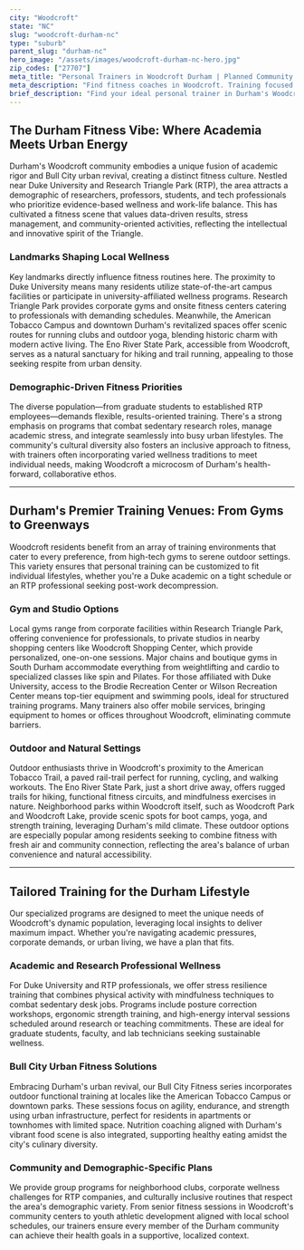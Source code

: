 ```yaml
---
city: "Woodcroft"
state: "NC"
slug: "woodcroft-durham-nc"
type: "suburb"
parent_slug: "durham-nc"
hero_image: "/assets/images/woodcroft-durham-nc-hero.jpg"
zip_codes: ["27707"]
meta_title: "Personal Trainers in Woodcroft Durham | Planned Community Fitness"
meta_description: "Find fitness coaches in Woodcroft. Training focused on master-planned community amenities, pool and tennis center access, and family-oriented wellness."
brief_description: "Find your ideal personal trainer in Durham's Woodcroft community, perfectly positioned for Duke University staff, Research Triangle Park professionals, and Bull City residents. Our expert matching service connects you with certified trainers specializing in high-intensity interval training, strength conditioning, and wellness programs tailored for the academic and tech-driven lifestyle. Achieve your fitness goals with personalized one-on-one sessions, group classes, or corporate wellness plans. Serving the vibrant Woodcroft area, we make fitness accessible for Durham's diverse, health-conscious population. Start your transformation today with a trainer who understands your local environment and ambitions."
---
```

## The Durham Fitness Vibe: Where Academia Meets Urban Energy

Durham's Woodcroft community embodies a unique fusion of academic rigor and Bull City urban revival, creating a distinct fitness culture. Nestled near Duke University and Research Triangle Park (RTP), the area attracts a demographic of researchers, professors, students, and tech professionals who prioritize evidence-based wellness and work-life balance. This has cultivated a fitness scene that values data-driven results, stress management, and community-oriented activities, reflecting the intellectual and innovative spirit of the Triangle.

### Landmarks Shaping Local Wellness

Key landmarks directly influence fitness routines here. The proximity to Duke University means many residents utilize state-of-the-art campus facilities or participate in university-affiliated wellness programs. Research Triangle Park provides corporate gyms and onsite fitness centers catering to professionals with demanding schedules. Meanwhile, the American Tobacco Campus and downtown Durham's revitalized spaces offer scenic routes for running clubs and outdoor yoga, blending historic charm with modern active living. The Eno River State Park, accessible from Woodcroft, serves as a natural sanctuary for hiking and trail running, appealing to those seeking respite from urban density.

### Demographic-Driven Fitness Priorities

The diverse population—from graduate students to established RTP employees—demands flexible, results-oriented training. There's a strong emphasis on programs that combat sedentary research roles, manage academic stress, and integrate seamlessly into busy urban lifestyles. The community's cultural diversity also fosters an inclusive approach to fitness, with trainers often incorporating varied wellness traditions to meet individual needs, making Woodcroft a microcosm of Durham's health-forward, collaborative ethos.

---

## Durham's Premier Training Venues: From Gyms to Greenways

Woodcroft residents benefit from an array of training environments that cater to every preference, from high-tech gyms to serene outdoor settings. This variety ensures that personal training can be customized to fit individual lifestyles, whether you're a Duke academic on a tight schedule or an RTP professional seeking post-work decompression.

### Gym and Studio Options

Local gyms range from corporate facilities within Research Triangle Park, offering convenience for professionals, to private studios in nearby shopping centers like Woodcroft Shopping Center, which provide personalized, one-on-one sessions. Major chains and boutique gyms in South Durham accommodate everything from weightlifting and cardio to specialized classes like spin and Pilates. For those affiliated with Duke University, access to the Brodie Recreation Center or Wilson Recreation Center means top-tier equipment and swimming pools, ideal for structured training programs. Many trainers also offer mobile services, bringing equipment to homes or offices throughout Woodcroft, eliminating commute barriers.

### Outdoor and Natural Settings

Outdoor enthusiasts thrive in Woodcroft's proximity to the American Tobacco Trail, a paved rail-trail perfect for running, cycling, and walking workouts. The Eno River State Park, just a short drive away, offers rugged trails for hiking, functional fitness circuits, and mindfulness exercises in nature. Neighborhood parks within Woodcroft itself, such as Woodcroft Park and Woodcroft Lake, provide scenic spots for boot camps, yoga, and strength training, leveraging Durham's mild climate. These outdoor options are especially popular among residents seeking to combine fitness with fresh air and community connection, reflecting the area's balance of urban convenience and natural accessibility.

---

## Tailored Training for the Durham Lifestyle

Our specialized programs are designed to meet the unique needs of Woodcroft's dynamic population, leveraging local insights to deliver maximum impact. Whether you're navigating academic pressures, corporate demands, or urban living, we have a plan that fits.

### Academic and Research Professional Wellness

For Duke University and RTP professionals, we offer stress resilience training that combines physical activity with mindfulness techniques to combat sedentary desk jobs. Programs include posture correction workshops, ergonomic strength training, and high-energy interval sessions scheduled around research or teaching commitments. These are ideal for graduate students, faculty, and lab technicians seeking sustainable wellness.

### Bull City Urban Fitness Solutions

Embracing Durham's urban revival, our Bull City Fitness series incorporates outdoor functional training at locales like the American Tobacco Campus or downtown parks. These sessions focus on agility, endurance, and strength using urban infrastructure, perfect for residents in apartments or townhomes with limited space. Nutrition coaching aligned with Durham's vibrant food scene is also integrated, supporting healthy eating amidst the city's culinary diversity.

### Community and Demographic-Specific Plans

We provide group programs for neighborhood clubs, corporate wellness challenges for RTP companies, and culturally inclusive routines that respect the area's demographic variety. From senior fitness sessions in Woodcroft's community centers to youth athletic development aligned with local school schedules, our trainers ensure every member of the Durham community can achieve their health goals in a supportive, localized context.